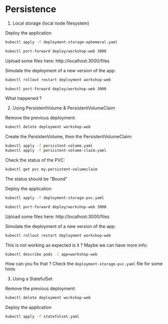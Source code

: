 Persistence
===========

1. Local storage (local node filesystem)

Deploy the application
```bash
kubectl apply -f deployment-storage-ephemeral.yaml

kubectl port-forward deploy/workshop-web 3000
```

Upload some files here: http://localhost:3000/files

Simulate the deployment of a new version of the app:
```bash
kubectl rollout restart deployment workshop-web

kubectl port-forward deploy/workshop-web 3000
```

What happened ?


2. Using PersistentVolume & PersistentVolumeClaim

Remove the previous deployment:
```bash
kubectl delete deployment workshop-web
```

Create the PersistenVolume, then the PersistentVolumeClaim:
```bash
kubectl apply -f persistent-volume.yaml
kubectl apply -f persistent-volume-claim.yaml
```

Check the status of the PVC:
```bash
kubectl get pvc my-persistent-volumeclaim
```

The status should be "Bound"

Deploy the application
```bash
kubectl apply -f deployment-storage-pvc.yaml

kubectl port-forward deploy/workshop-web 3000
```

Upload some files here: http://localhost:3000/files

Simulate the deployment of a new version of the app:
```bash
kubectl rollout restart deployment workshop-web
```

This is not working as expected is it ? Maybe we can have more info:
```bash
kubectl describe pods -l app=workshop-web
```

How can you fix that ? Check the `deployment-storage-pvc.yaml` file for some hints


3. Using a StatefulSet

Remove the previous deployment:
```bash
kubectl delete deployment workshop-web
```

Deploy the application
```bash
kubectl apply -f statefulset.yaml
```



